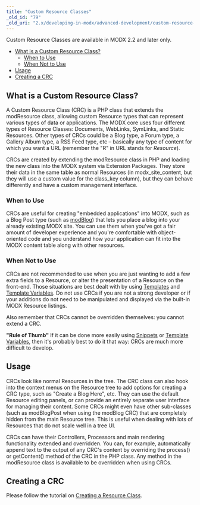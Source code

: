 ```yaml
---
title: "Custom Resource Classes"
_old_id: "79"
_old_uri: "2.x/developing-in-modx/advanced-development/custom-resource-classes"
---
```


Custom Resource Classes are available in MODX 2.2 and later only. 

- [What is a Custom Resource Class?](#what-is-a-custom-resource-class)
  - [When to Use](#when-to-use)
  - [When Not to Use](#when-not-to-use)
- [Usage](#usage)
- [Creating a CRC](#creating-a-crc)



## What is a Custom Resource Class? 

A Custom Resource Class (CRC) is a PHP class that extends the modResource class, allowing custom Resource types that can represent various types of data or applications. The MODX core uses four different types of Resource Classes: Documents, WebLinks, SymLinks, and Static Resources. Other types of CRCs could be a Blog type, a Forum type, a Gallery Album type, a RSS Feed type, etc – basically any type of content for which you want a URL (remember the "R" in URL stands for _Resource_).

CRCs are created by extending the modResource class in PHP and loading the new class into the MODX system via Extension Packages. They store their data in the same table as normal Resources (in modx\_site\_content, but they will use a custom value for the class\_key column), but they can behave differently and have a custom management interface.

### When to Use 

CRCs are useful for creating "embedded applications" into MODX, such as a Blog Post type (such as [modBlog](/extras/revo/articles "Articles")) that lets you place a blog into your already existing MODX site. You can use them when you've got a fair amount of developer experience and you're comfortable with object-oriented code and you understand how your application can fit into the MODX content table along with other resources.

### When Not to Use 

CRCs are not recommended to use when you are just wanting to add a few extra fields to a Resource, or alter the presentation of a Resource on the front-end. Those situations are best dealt with by using [Templates](making-sites-with-modx/structuring-your-site/templates "Templates") and [Template Variables](making-sites-with-modx/customizing-content/template-variables "Template Variables"). Do not use CRCs if you are not a strong developer or if your additions do not need to be manipulated and displayed via the built-in MODX Resource listings.

Also remember that CRCs cannot be overridden themselves: you cannot extend a CRC.

**"Rule of Thumb"**
If it can be done more easily using [Snippets](developing-in-modx/basic-development/snippets "Snippets") or [Template Variables](making-sites-with-modx/customizing-content/template-variables "Template Variables"), then it's probably best to do it that way: CRCs are much more difficult to develop. 

## Usage 

CRCs look like normal Resources in the tree. The CRC class can also hook into the context menus on the Resource tree to add options for creating a CRC type, such as "Create a Blog Here", etc. They can use the default Resource editing panels, or can provide an entirely separate user interface for managing their content. Some CRCs might even have other sub-classes (such as modBlogPost when using the modBlog CRC) that are completely hidden from the main Resource tree. This is useful when dealing with lots of Resources that do not scale well in a tree UI.

CRCs can have their Controllers, Processors and main rendering functionality extended and overridden. You can, for example, automatically append text to the output of any CRC's content by overriding the process() or getContent() method of the CRC in the PHP class. Any method in the modResource class is available to be overridden when using CRCs.

## Creating a CRC 

Please follow the tutorial on [Creating a Resource Class](developing-in-modx/advanced-development/custom-resource-classes/creating-a-resource-class "Creating a Resource Class").